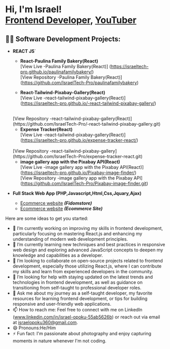 <h1>Hi, I'm Israel! <br/><a href="https://github.com/IsraelTech-Pro">Frontend Developer</a>, <a href="https://www.youtube.com/channel/UCZKOXI8IIgMt7t-kiokPpRg">YouTuber</a></h1>

<h2>👨‍💻 Software Development Projects:</h2>

- <b>REACT JS</b>`

  - <b>React-Paulina Family Bakery(React)</b><br>
     [View Live -Paulina Family Bakery(React)]
     (https://israeltech-pro.github.io/paulinafamilybakery/)
    <br>
     [View Repository -Paulina Family Bakery(React)]
     (https://github.com/IsraelTech-Pro/paulinafamilybakery)
 

   - <b>React-Tailwind-Pixabay-Gallery(React)</b><br>
     [View Live -react-tailwind-pixabay-gallery(React)]
     (https://israeltech-pro.github.io/-react-tailwind-pixabay-gallery/)
    <br>
     [View Repository -react-tailwind-pixabay-gallery(React)]
     (https://github.com/IsraelTech-Pro/-react-tailwind-pixabay-gallery.git)
 
   - <b>Expense Tracker(React)</b><br>
     [View Live -react-tailwind-pixabay-gallery(React)]
     (https://israeltech-pro.github.io/expense-tracker-react/)
    <br>
     [View Repository -react-tailwind-pixabay-gallery]
     (https://github.com/IsraelTech-Pro/expense-tracker-react.git)

   - <b> image gallery app with the Pixabay API(React)</b><br>
     [View Live -image gallery app with the Pixabay API(React)]
     (https://israeltech-pro.github.io/Pixabay-image-finder/)
     <br>
     [View Repository -image gallery app with the Pixabay API]
      (https://github.com/IsraelTech-Pro/Pixabay-image-finder.git)
    
- <b>Full Stack Web App (PHP,Javascript,Html,Css,Jquary,Ajax)</b>
  - [Ecommerce website](https://github.com/IsraelTech-Pro/FidomStore) <b><i>(Fidomstore)</b></i>
  - [Ecommerce website](https://github.com/IsraelTech-Pro/EccommerceSite) <b><i>(Ecommerce Site)</b></i>

Here are some ideas to get you started:

- 🔭 I’m currently working on improving my skills in frontend development, particularly focusing on mastering React.js and enhancing my understanding of modern web development principles.
- 🌱 I’m currently learning new techniques and best practices in responsive web design and exploring advanced JavaScript concepts to deepen my knowledge and capabilities as a developer.
- 👯 I’m looking to collaborate on open-source projects related to frontend development, especially those utilizing React.js, where I can contribute my skills and learn from experienced developers in the community.
- 🤔 I’m looking for help with staying updated on the latest trends and technologies in frontend development, as well as guidance on transitioning from self-taught to professional developer roles.
- 💬 Ask me about my journey as a self-taught developer, my favorite resources for learning frontend development, or tips for building responsive and user-friendly web applications.
- 📫 How to reach me: Feel free to connect with me on LinkedIn (www.linkedin.com/in/israel-opoku-55ab5626b) or reach out via email at israelopoku360@gmail.com.
- 😄 Pronouns:He/Him
- ⚡ Fun fact:  I'm passionate about photography and enjoy capturing moments in nature whenever I'm not coding.


